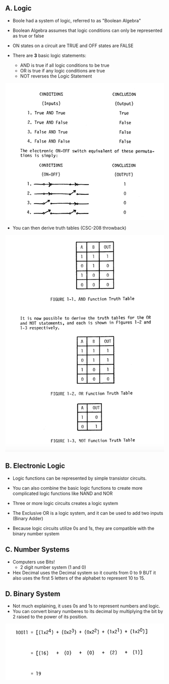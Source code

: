 ## A. Logic

* Boole had a system of logic, referred to as "Boolean Algebra" 
* Boolean Algebra assumes that logic conditions can only be represented as true or false
* ON states on a circuit are TRUE and OFF states are FALSE

* There are **3** basic logic statements:
    * AND is true if all logic conditions to be true
    * OR is true if any logic conditions are true
    * NOT reverses the Logic Statement

![Alt text](image-2.png)

* You can then derive truth tables (CSC-208 throwback)

![Alt text](image-1.png)

## B. Electronic Logic

* Logic functions can be represented by simple transistor circuits.

* You can also combine the basic logic functions to create more complicated logic functions like NAND and NOR

* Three or more logic circuits creates a logic system
* The Exclusive OR is a logic system, and it can be used to add two inputs (Binary Adder)
* Because logic circuits utilize 0s and 1s, they are compatible with the binary number system

## C. Number Systems
* Computers use Bits! 
    * 2 digit number system (1 and 0)
* Hex Decimal uses the Decimal system so it counts from 0 to 9 BUT it also uses the first 5 letters of the alphabet to represent 10 to 15.

## D. Binary System
* Not much explaining, it uses 0s and 1s to represent numbers and logic. 
* You can convert binary numberes to its decimal by multiplying the bit by 2 raised to the power of its position.

![Alt text](image.png)